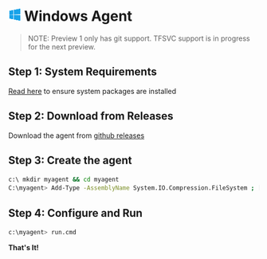 # ![win](../win_med.png) Windows Agent

> NOTE: Preview 1 only has git support.  TFSVC support is in progress for the next preview.

## Step 1: System Requirements

[Read here](../preview/latebreaking.md) to ensure system packages are installed

## Step 2: Download from Releases

Download the agent from [github releases](https://github.com/Microsoft/vsts-agent/releases/tag/v2.100.1)

## Step 3: Create the agent

```bash
c:\ mkdir myagent && cd myagent
C:\myagent> Add-Type -AssemblyName System.IO.Compression.FileSystem ; [System.IO.Compression.ZipFile]::ExtractToDirectory("$HOME\Downloads\vsts-agent-win7-x64-2.100.1.zip", "$PWD")
```
## Step 4: Configure and Run

```bash
c:\myagent> run.cmd

```

**That's It!**  
